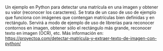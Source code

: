 Un ejemplo en Python para detectar una matrícula en una imagen y obtener su valor (reconocer los caracteres). Se trata de un caso de uso de ejemplo que funciona con imágenes que contengan matrículas bien definidas y en rectángulo. Servirá a modo de ejemplo de uso de librerías para reconocer contornos en imagen, obtener sólo el rectángulo más grande, reconocer texto en imagen (OCR), etc. Más información en: https://proyectoa.com/detectar-matricula-y-extraer-texto-de-imagen-con-python/

